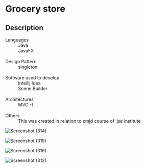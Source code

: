 <head>

<h1> Grocery store </h1>

<h2>Description</h2>

<dl>
<dt> Languages</dt>

<dd> Java </dd>
<dd>JavaFX </dd>
      <br/>

<dt>  Design Pattern</dt>
      
<dd>  singleton </dd>
      <br/>
      
<dt>  Software used to develop</dt>

<dd> Intellij Idea </dd>
 <dd> Scene Builder </dd>
      <br/>

<dt>  Architectures</dt>

<dd>  MVC -I </dd>
      <br/>

<dt>  Others</dt>

<dd> This was created in relation to cmjd course of ijse institute </dd>
</dl>
      
![Screenshot (314)](https://user-images.githubusercontent.com/86566770/206307075-6c80df22-308f-4462-9c58-14581dbd65ad.png)
      
![Screenshot (315)](https://user-images.githubusercontent.com/86566770/206307084-073c9a6c-71a9-44c3-ab3d-75d076f84e61.png)
      
![Screenshot (316)](https://user-images.githubusercontent.com/86566770/206307087-a4d31bc0-5c09-4998-b422-b984ad07e764.png)
      
![Screenshot (312)](https://user-images.githubusercontent.com/86566770/206307092-c736bd85-61dd-41e2-9eec-49b41309ecc1.png)

